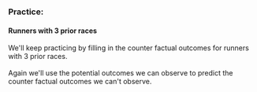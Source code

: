 ### Practice:
#### Runners with 3 prior races

We'll keep practicing by filling in the counter factual outcomes for runners with 3 prior races. <br>
<br>
Again we'll use the potential outcomes we can observe to predict the counter factual outcomes we can't observe. 

